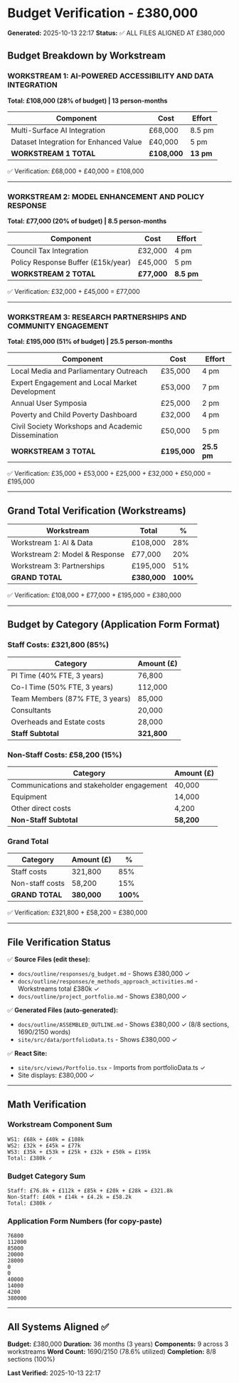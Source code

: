 # Budget Verification - £380,000

**Generated:** 2025-10-13 22:17
**Status:** ✅ ALL FILES ALIGNED AT £380,000

## Budget Breakdown by Workstream

### WORKSTREAM 1: AI-POWERED ACCESSIBILITY AND DATA INTEGRATION
**Total: £108,000 (28% of budget) | 13 person-months**

| Component | Cost | Effort |
|-----------|------|--------|
| Multi-Surface AI Integration | £68,000 | 8.5 pm |
| Dataset Integration for Enhanced Value | £40,000 | 5 pm |
| **WORKSTREAM 1 TOTAL** | **£108,000** | **13 pm** |

✅ Verification: £68,000 + £40,000 = £108,000

---

### WORKSTREAM 2: MODEL ENHANCEMENT AND POLICY RESPONSE
**Total: £77,000 (20% of budget) | 8.5 person-months**

| Component | Cost | Effort |
|-----------|------|--------|
| Council Tax Integration | £32,000 | 4 pm |
| Policy Response Buffer (£15k/year) | £45,000 | 5 pm |
| **WORKSTREAM 2 TOTAL** | **£77,000** | **8.5 pm** |

✅ Verification: £32,000 + £45,000 = £77,000

---

### WORKSTREAM 3: RESEARCH PARTNERSHIPS AND COMMUNITY ENGAGEMENT
**Total: £195,000 (51% of budget) | 25.5 person-months**

| Component | Cost | Effort |
|-----------|------|--------|
| Local Media and Parliamentary Outreach | £35,000 | 4 pm |
| Expert Engagement and Local Market Development | £53,000 | 7 pm |
| Annual User Symposia | £25,000 | 2 pm |
| Poverty and Child Poverty Dashboard | £32,000 | 4 pm |
| Civil Society Workshops and Academic Dissemination | £50,000 | 5 pm |
| **WORKSTREAM 3 TOTAL** | **£195,000** | **25.5 pm** |

✅ Verification: £35,000 + £53,000 + £25,000 + £32,000 + £50,000 = £195,000

---

## Grand Total Verification (Workstreams)

| Workstream | Total | % |
|-----------|-------|---|
| Workstream 1: AI & Data | £108,000 | 28% |
| Workstream 2: Model & Response | £77,000 | 20% |
| Workstream 3: Partnerships | £195,000 | 51% |
| **GRAND TOTAL** | **£380,000** | **100%** |

✅ Verification: £108,000 + £77,000 + £195,000 = £380,000

---

## Budget by Category (Application Form Format)

### Staff Costs: £321,800 (85%)

| Category | Amount (£) |
|----------|-----------|
| PI Time (40% FTE, 3 years) | 76,800 |
| Co-I Time (50% FTE, 3 years) | 112,000 |
| Team Members (87% FTE, 3 years) | 85,000 |
| Consultants | 20,000 |
| Overheads and Estate costs | 28,000 |
| **Staff Subtotal** | **321,800** |

### Non-Staff Costs: £58,200 (15%)

| Category | Amount (£) |
|----------|-----------|
| Communications and stakeholder engagement | 40,000 |
| Equipment | 14,000 |
| Other direct costs | 4,200 |
| **Non-Staff Subtotal** | **58,200** |

### Grand Total

| Category | Amount (£) | % |
|----------|-----------|---|
| Staff costs | 321,800 | 85% |
| Non-staff costs | 58,200 | 15% |
| **GRAND TOTAL** | **380,000** | **100%** |

✅ Verification: £321,800 + £58,200 = £380,000

---

## File Verification Status

✅ **Source Files (edit these):**
- `docs/outline/responses/g_budget.md` - Shows £380,000 ✓
- `docs/outline/responses/e_methods_approach_activities.md` - Workstreams total £380k ✓
- `docs/outline/project_portfolio.md` - Shows £380,000 ✓

✅ **Generated Files (auto-generated):**
- `docs/outline/ASSEMBLED_OUTLINE.md` - Shows £380,000 ✓ (8/8 sections, 1690/2150 words)
- `site/src/data/portfolioData.ts` - Shows £380,000 ✓

✅ **React Site:**
- `site/src/views/Portfolio.tsx` - Imports from portfolioData.ts ✓
- Site displays: £380,000 ✓

---

## Math Verification

### Workstream Component Sum
```
WS1: £68k + £40k = £108k
WS2: £32k + £45k = £77k
WS3: £35k + £53k + £25k + £32k + £50k = £195k
Total: £380k ✓
```

### Budget Category Sum
```
Staff: £76.8k + £112k + £85k + £20k + £28k = £321.8k
Non-Staff: £40k + £14k + £4.2k = £58.2k
Total: £380k ✓
```

### Application Form Numbers (for copy-paste)
```
76800
112000
85000
20000
28000
0
0
40000
14000
4200
380000
```

---

## All Systems Aligned ✅

**Budget:** £380,000
**Duration:** 36 months (3 years)
**Components:** 9 across 3 workstreams
**Word Count:** 1690/2150 (78.6% utilized)
**Completion:** 8/8 sections (100%)

**Last Verified:** 2025-10-13 22:17
